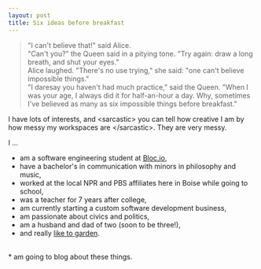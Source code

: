 ```yaml
---
layout: post
title: Six ideas before breakfast
---
```

> "I can't believe that!" said Alice.<br>
"Can't you?" the Queen said in a pitying tone. "Try again: draw a long breath, and shut your eyes."<br>
Alice laughed. "There's no use trying," she said: "one can't believe impossible things."<br>
"I daresay you haven't had much practice," said the Queen. "When I was your age, I always did it for half-an-hour a day. Why, sometimes I've believed as many as six impossible things before breakfast."

I have lots of interests, and &#60;sarcastic&#62; you can tell how creative I am by how messy my workspaces are &#60;/sarcastic&#62;. They are very messy.</p>

I ...
* am a software engineering student at [Bloc.io,](https://www.bloc.io/software-engineering-track)
* have a bachelor's in communication with minors in philosophy and music,
* worked at the local NPR and PBS affiliates here in Boise while going to school,
* was a teacher for 7 years after college,
* am currently starting a custom software development business,
* am passionate about civics and politics,
* am a husband and dad of two (soon to be three!),
* and really [like to garden](https://goo.gl/photos/zF94bxuRndY5ejip8).
<br>
* am going to blog about these things.
